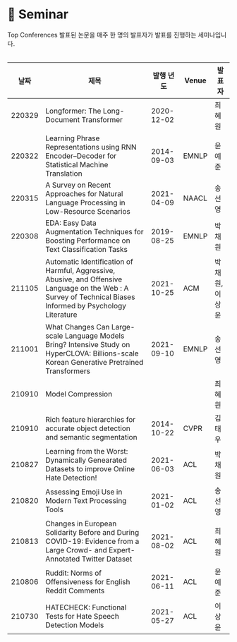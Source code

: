 📃 Seminar
===========
Top Conferences 발표된 논문을 매주 한 명의 발표자가 발표를 진행하는 세미나입니다. 
<br><br>

|날짜|제목|발행 년도|Venue|발표자|
|----|----|----|----|----|
|220329|Longformer: The Long-Document Transformer|2020-12-02||최혜원|
|220322|Learning Phrase Representations using RNN Encoder–Decoder for Statistical Machine Translation|2014-09-03|EMNLP|윤예준|
|220315|A Survey on Recent Approaches for Natural Language Processing in Low-Resource Scenarios|2021-04-09|NAACL|송선영|
|220308|EDA: Easy Data Augmentation Techniques for Boosting Performance on Text Classification Tasks|2019-08-25|EMNLP|박채원|
|211105|Automatic Identification of Harmful, Aggressive, Abusive, and Offensive Language on the Web : A Survey of Technical Biases Informed by Psychology Literature|2021-10-25|ACM|박채원,이상윤|
|211001|What Changes Can Large-scale Language Models Bring? Intensive Study on HyperCLOVA: Billions-scale Korean Generative Pretrained Transformers|2021-09-10|EMNLP|송선영|
|210910|Model Compression|||최혜원|
|210910|Rich feature hierarchies for accurate object detection and semantic segmentation|2014-10-22|CVPR|김태우|
|210827|Learning from the Worst: Dynamically Genearated Datasets to improve Online Hate Detection!|2021-06-03|ACL|박채원|
|210820|Assessing Emoji Use in Modern Text Processing Tools|2021-01-02|ACL|송선영|
|210813|Changes in European Solidarity Before and During COVID-19: Evidence from a Large Crowd- and Expert-Annotated Twitter Dataset|2021-08-02|ACL|최혜원|
|210806|Ruddit: Norms of Offensiveness for English Reddit Comments|2021-06-11|ACL|윤예준|
|210730|HATECHECK: Functional Tests for Hate Speech Detection Models|2021-05-27|ACL|이상윤|
